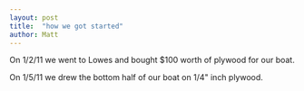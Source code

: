 ```yaml
---
layout: post
title:  "how we got started"
author: Matt
---
```


On 1/2/11 we went to Lowes and bought $100 worth of plywood for our boat.

On 1/5/11 we drew the bottom half of our boat on 1/4" inch plywood.
